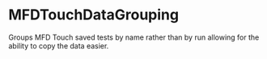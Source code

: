 # MFDTouchDataGrouping
Groups MFD Touch saved tests by name rather than by run allowing for the ability to copy the data easier.
